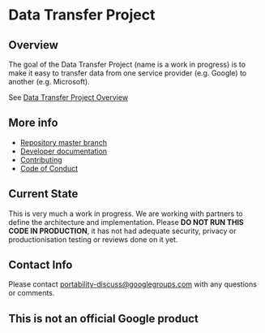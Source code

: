 # Data Transfer Project

## Overview
The goal of the Data Transfer Project (name is a work in progress) is to make it easy to transfer data
from one service provider (e.g. Google) to another (e.g. Microsoft).

See [Data Transfer Project Overview](Documentation/Overview.md)

## More info

* [Repository master branch](https://github.com/google/data-portability)
* [Developer documentation](Documentation/Developer.md)
* [Contributing](CONTRIBUTING.md)
* [Code of Conduct](CODE_OF_CONDUCT.md)

## Current State
This is very much a work in progress.  We are working with partners to
define the architecture and implementation.  Please **DO NOT RUN THIS CODE
IN PRODUCTION**, it has not had adequate security, privacy or
productionisation testing or reviews done on it yet.

## Contact Info
Please contact [portability-discuss@googlegroups.com](mailto:portability-discuss@googlegroups.com)
with any questions or comments.



## This is not an official Google product
